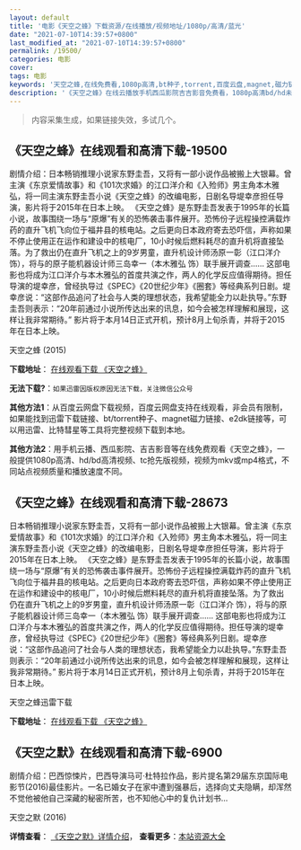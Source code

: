 ```yaml
---
layout: default
title: '电影《天空之蜂》下载资源/在线播放/视频地址/1080p/高清/蓝光'
date: "2021-07-10T14:39:57+0800"
last_modified_at: "2021-07-10T14:39:57+0800"
permalink: /19500/
categories: 电影
cover:
tags: 电影
keywords: '天空之蜂,在线免费看,1080p高清,bt种子,torrent,百度云盘,magnet,磁力链,迅雷下载资源'
description: '《天空之蜂》在线云播放手机西瓜影院吉吉影音免费看，1080p高清bd/hd未删减完整版和tc抢先枪版，mkv/mp4格式，附带bt/torrent种子、magnet/磁力链、百度云盘、网盘资源迅雷下载链接'
---
```


>内容采集生成，如果链接失效，多试几个。


## 《天空之蜂》在线观看和高清下载-19500

剧情介绍：日本畅销推理小说家东野圭吾，又将有一部小说作品被搬上大银幕。曾主演《东京爱情故事》和《101次求婚》的江口洋介和《入殓师》男主角本木雅弘，将一同主演东野圭吾小说《天空之蜂》的改编电影，日剧名导堤幸彦担任导演，影片将于2015年在日本上映。 《天空之蜂》是东野圭吾发表于1995年的长篇小说，故事围绕一场与“原爆”有关的恐怖袭击事件展开。恐怖份子远程操控满载炸药的直升飞机飞向位于福井县的核电站。之后更向日本政府寄去恐吓信，声称如果不停止使用正在运作和建设中的核电厂，10小时候后燃料耗尽的直升机将直接坠落。为了救出仍在直升飞机之上的9岁男童，直升机设计师汤原一彰（江口洋介 饰），将与的原子能机器设计师三岛幸一（本木雅弘 饰）联手展开调查…… 这部电影也将成为江口洋介与本木雅弘的首度共演之作，两人的化学反应值得期待。担任导演的堤幸彦，曾经执导过《SPEC》《20世纪少年》《圈套》等经典系列日剧。堤幸彦说：“这部作品追问了社会与人类的理想状态，我希望能全力以赴执导。”东野圭吾则表示：“20年前通过小说所传达出来的讯息，如今会被怎样理解和展现，这样让我非常期待。” 影片将于本月14日正式开机，预计8月上旬杀青，并将于2015年在日本上映。


天空之蜂 (2015)

**下载地址**： [在线观看下载 《天空之蜂》](https://www.btbtdy.me/btdy/dy2316.html) 


**无法下载?**：`如果迅雷因版权原因无法下载，关注微信公众号 `

**其他方法1**：从百度云网盘下载视频，百度云网盘支持在线观看，非会员有限制，如果能找到迅雷下载链接、bt/torrent种子、magnet磁力链接、e2dk链接等，可以用迅雷、比特彗星等工具将完整视频下载到本地。

**其他方法2**：用手机云播、西瓜影院、吉吉影音等在线免费观看《天空之蜂》，一般提供1080p高清、hd/bd高清视频、tc抢先版视频，视频为mkv或mp4格式，不同站点视频质量和播放速度不同。


## 《天空之蜂》在线观看和高清下载-28673

日本畅销推理小说家东野圭吾，又将有一部小说作品被搬上大银幕。曾主演《东京爱情故事》和《101次求婚》的江口洋介和《入殓师》男主角本木雅弘，将一同主演东野圭吾小说《天空之蜂》的改编电影，日剧名导堤幸彦担任导演，影片将于2015年在日本上映。 《天空之蜂》是东野圭吾发表于1995年的长篇小说，故事围绕一场与“原爆”有关的恐怖袭击事件展开。恐怖份子远程操控满载炸药的直升飞机飞向位于福井县的核电站。之后更向日本政府寄去恐吓信，声称如果不停止使用正在运作和建设中的核电厂，10小时候后燃料耗尽的直升机将直接坠落。为了救出仍在直升飞机之上的9岁男童，直升机设计师汤原一彰（江口洋介 饰），将与的原子能机器设计师三岛幸一（本木雅弘 饰）联手展开调查…… 这部电影也将成为江口洋介与本木雅弘的首度共演之作，两人的化学反应值得期待。担任导演的堤幸彦，曾经执导过《SPEC》《20世纪少年》《圈套》等经典系列日剧。堤幸彦说：“这部作品追问了社会与人类的理想状态，我希望能全力以赴执导。&rdquo;东野圭吾则表示：“20年前通过小说所传达出来的讯息，如今会被怎样理解和展现，这样让我非常期待。&rdquo; 影片将于本月14日正式开机，预计8月上旬杀青，并将于2015年在日本上映。<!---剧情end--->


天空之蜂迅雷下载

**下载地址**： [在线观看下载 《天空之蜂》](https://www.993dy.com//vod-detail-id-17198.html) 


## 《天空之默》在线观看和高清下载-6900

剧情介绍：巴西惊悚片，巴西导演马可·杜特拉作品，影片提名第29届东京国际电影节(2016)最佳影片。一名已婚女子在家中遭到强暴后，选择向丈夫隐瞒，却浑然不觉他被他自己深藏的秘密所苦，也不知他心中的复仇计划书...


天空之默 (2016)

**详情查看**： [《天空之默》详情介绍](/movie/6900/)， **查看更多**：[本站资源大全](/movie/t/all/)

